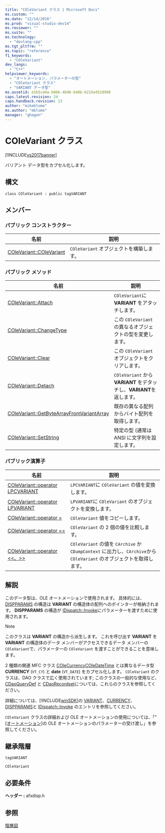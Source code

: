 ```yaml
---
title: "COleVariant クラス | Microsoft Docs"
ms.custom: ""
ms.date: "12/14/2016"
ms.prod: "visual-studio-dev14"
ms.reviewer: ""
ms.suite: ""
ms.technology: 
  - "devlang-cpp"
ms.tgt_pltfrm: ""
ms.topic: "reference"
f1_keywords: 
  - "COleVariant"
dev_langs: 
  - "C++"
helpviewer_keywords: 
  - "オートメーション, パラメーターの型"
  - "COleVariant クラス"
  - "VARIANT データ型"
ms.assetid: e1b5cd4a-b066-4b9b-b48b-6215ed52d998
caps.latest.revision: 24
caps.handback.revision: 13
author: "mikeblome"
ms.author: "mblome"
manager: "ghogen"
---
```

# COleVariant クラス
[!INCLUDE[vs2017banner](../../assembler/inline/includes/vs2017banner.md)]

バリアント データ型をカプセル化します。  
  
## 構文  
  
```  
class COleVariant : public tagVARIANT  
```  
  
## メンバー  
  
### パブリック コンストラクター  
  
|名前|説明|  
|--------|--------|  
|[COleVariant::COleVariant](../Topic/COleVariant::COleVariant.md)|`COleVariant` オブジェクトを構築します。|  
  
### パブリック メソッド  
  
|名前|説明|  
|--------|--------|  
|[COleVariant::Attach](../Topic/COleVariant::Attach.md)|`COleVariant`に **VARIANT** をアタッチします。|  
|[COleVariant::ChangeType](../Topic/COleVariant::ChangeType.md)|この `COleVariant` の異なるオブジェクトの型を変更します。|  
|[COleVariant::Clear](../Topic/COleVariant::Clear.md)|この `COleVariant` オブジェクトをクリアします。|  
|[COleVariant::Detach](../Topic/COleVariant::Detach.md)|`COleVariant` から **VARIANT** をデタッチし、**VARIANT**を返します。|  
|[COleVariant::GetByteArrayFromVariantArray](../Topic/COleVariant::GetByteArrayFromVariantArray.md)|既存の異なる配列からバイト配列を取得します。|  
|[COleVariant::SetString](../Topic/COleVariant::SetString.md)|特定の型 \(通常は ANSI に文字列を設定します。|  
  
### パブリック演算子  
  
|名前|説明|  
|--------|--------|  
|[COleVariant::operator LPCVARIANT](../Topic/COleVariant::operator%20LPCVARIANT.md)|`LPCVARIANT`に `COleVariant` の値を変換します。|  
|[COleVariant::operator LPVARIANT](../Topic/COleVariant::operator%20LPVARIANT.md)|`LPVARIANT`に `COleVariant` のオブジェクトを変換します。|  
|[COleVariant::operator \=](../Topic/COleVariant::operator%20=.md)|`COleVariant` 値をコピーします。|  
|[COleVariant::operator \=\=](../Topic/COleVariant::operator%20==.md)|`COleVariant` の 2 個の値を比較します。|  
|[COleVariant::operator \<\<、\>\>](../Topic/COleVariant::operator%20%3C%3C,%20%3E%3E.md)|`COleVariant` の値を `CArchive` か `CDumpContext` に出力し、`CArchive`から `COleVariant` のオブジェクトを取得します。|  
  
## 解説  
 このデータ型は、OLE オートメーションで使用されます。  具体的には、[DISPPARAMS](http://msdn.microsoft.com/ja-jp/a16e5a21-766e-4287-b039-13429aa78f8b) の構造は **VARIANT** の構造体の配列へのポインターが格納されます。  **DISPPARAMS** の構造が [IDispatch::Invoke](http://msdn.microsoft.com/ja-jp/964ade8e-9d8a-4d32-bd47-aa678912a54d)にパラメーターを渡すために使用されます。  
  
> [!NOTE]
>  このクラスは **VARIANT** の構造から派生します。  これを呼び出す **VARIANT** を **VARIANT** の構造体のデータ メンバーがアクセスできるデータ メンバーの `COleVariant`で、パラメーターの `COleVariant` を渡すことができることを意味します。  
  
 2 種類の関連 MFC クラス [COleCurrency](../Topic/COleCurrency%20Class.md)[COleDateTime](../../atl-mfc-shared/reference/coledatetime-class.md) とは異なるデータ型 **CURRENCY** \(`VT_CY`\) と **date** \(`VT_DATE`\) をカプセル化します。  `COleVariant` のクラスは、DAO クラスで広く使用されています; このクラスの一般的な使用など、[CDaoQueryDef](../../mfc/reference/cdaoquerydef-class.md) と [CDaoRecordset](../../mfc/reference/cdaorecordset-class.md)については、これらのクラスを参照してください。  
  
 詳細については、[!INCLUDE[winSDK](../../atl/includes/winsdk_md.md)]の [VARIANT](http://msdn.microsoft.com/ja-jp/e305240e-9e11-4006-98cc-26f4932d2118)、[CURRENCY](http://msdn.microsoft.com/ja-jp/5e81273c-7289-45c7-93c0-32c1553f708e)、[DISPPARAMS](http://msdn.microsoft.com/ja-jp/a16e5a21-766e-4287-b039-13429aa78f8b)と [IDispatch::Invoke](http://msdn.microsoft.com/ja-jp/964ade8e-9d8a-4d32-bd47-aa678912a54d) のエントリを参照してください。  
  
 `COleVariant` クラスの詳細および OLE オートメーションの使用については、「" [&#91;オートメーション&#93;](../../mfc/automation.md)の OLE オートメーションのパラメーターの受け渡し」を参照してください。  
  
## 継承階層  
 `tagVARIANT`  
  
 `COleVariant`  
  
## 必要条件  
 **ヘッダー :** afxdisp.h  
  
## 参照  
 [階層図](../../mfc/hierarchy-chart.md)